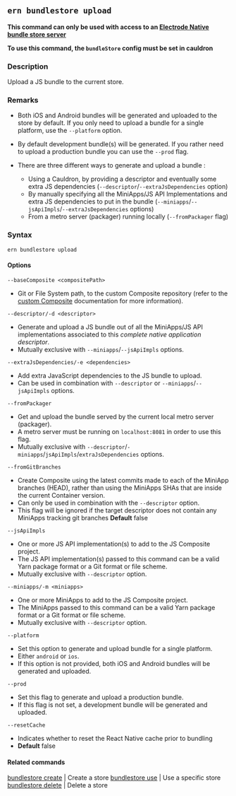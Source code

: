 ## `ern bundlestore upload`

**This command can only be used with access to an [Electrode Native bundle store server]**

**To use this command, the `bundleStore` config must be set in cauldron**

### Description

Upload a JS bundle to the current store.

### Remarks

- Both iOS and Android bundles will be generated and uploaded to the store by default. If you only need to upload a bundle for a single platform, use the `--platform` option.

- By default development bundle(s) will be generated. If you rather need to upload a production bundle you can use the `--prod` flag.

- There are three different ways to generate and upload a bundle :
  - Using a Cauldron, by providing a descriptor and eventually some extra JS dependencies (`--descriptor`/`--extraJsDependencies` option)
  - By manually specifying all the MiniApps/JS API Implementations and extra JS dependencies to put in the bundle (`--miniapps`/`--jsApiImpls`/`--extraJsDependencies` options)
  - From a metro server (packager) running locally (`--fromPackager` flag)

### Syntax

`ern bundlestore upload`

#### Options

`--baseComposite <compositePath>`

* Git or File System path, to the custom Composite repository (refer to the [custom Composite] documentation for more information).

`--descriptor/-d <descriptor>`

* Generate and upload a JS bundle out of all the MiniApps/JS API implementations associated to this *complete native application descriptor*.
* Mutually exclusive with `--miniapps`/`--jsApiImpls` options.

`--extraJsDependencies/-e <dependencies>`

* Add extra JavaScript dependencies to the JS bundle to upload.
* Can be used in combination with `--descriptor` or `--miniapps`/`--jsApiImpls` options.

`--fromPackager`

* Get and upload the bundle served by the current local metro server (packager).
* A metro server must be running on `localhost:8081` in order to use this flag.
* Mutually exclusive with `--descriptor`/`-miniapps`/`jsApiImpls`/`extraJsDependencies` options.

`--fromGitBranches`

* Create Composite using the latest commits made to each of the MiniApp branches (HEAD), rather than using the MiniApps SHAs that are inside the current Container version.  
* Can only be used in combination with the `--descriptor` option.
* This flag will be ignored if the target descriptor does not contain any MiniApps tracking git branches
**Default** false

`--jsApiImpls`

* One or more JS API implementation(s) to add to the JS Composite project.
* The  JS API implementation(s) passed to this command can be a valid Yarn package format or a Git format or file scheme.  
* Mutually exclusive with `--descriptor` option.

`--miniapps/-m <miniapps>`

* One or more MiniApps to add to the JS Composite project.
* The MiniApps passed to this command can be a valid Yarn package format or a Git format or file scheme.  
* Mutually exclusive with `--descriptor` option.

`--platform`

* Set this option to generate and upload bundle for a single platform.
* Either `android` or `ios`.
* If this option is not provided, both iOS and Android bundles will be generated and uploaded.

`--prod`

* Set this flag to generate and upload a production bundle.
* If this flag is not set, a development bundle will be generated and uploaded.

`--resetCache`

* Indicates whether to reset the React Native cache prior to bundling
* **Default** false

#### Related commands

[bundlestore create] | Create a store
[bundlestore use] | Use a specific store    
[bundlestore delete] | Delete a store

[bundlestore create]: ./create.md
[bundlestore delete]: ./delete.md
[bundlestore use]: ./use.md
[platform config set]: ../platform/config/set.md
[Electrode Native bundle store server]: https://github.com/electrode-io/ern-bundle-store
[custom Composite]: ../../platform-parts/composite/index.md
